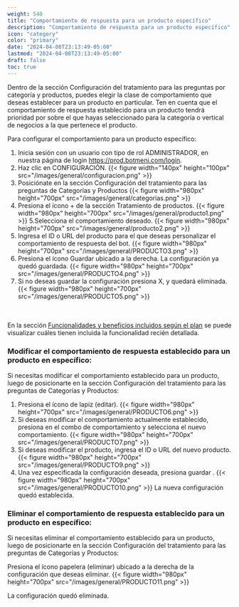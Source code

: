 ```yaml
---
weight: 540
title: "Comportamiento de respuesta para un producto específico"
description: "Comportamiento de respuesta para un producto específico"
icon: "category"
color: "primary"
date: "2024-04-08T23:13:49-05:00"
lastmod: "2024-04-08T23:13:49-05:00"
draft: false
toc: true
---
```



Dentro de la sección Configuración del tratamiento para las preguntas por categoría y productos, puedes elegir la clase de comportamiento que deseas establecer para un producto en particular. 
Ten en cuenta que el comportamiento de respuesta establecido para un producto tendrá prioridad por sobre el que hayas seleccionado para la categoría o vertical de negocios a la que pertenece el producto.

Para configurar el comportamiento para un producto específico:
1. Inicia sesión con un usuario con tipo de rol ADMINISTRADOR, en nuestra página de login <https://prod.botmeni.com/login>.
2. Haz clic en CONFIGURACIÓN.
{{< figure width="140px" height="100px" src="/images/general/configuracion.png" >}}
3. Posiciónate en la sección Configuración del tratamiento para las preguntas de Categorías y Productos
{{< figure width="980px" height="700px" src="/images/general/categorias.png" >}}
4. Presiona el ícono + de la sección Tratamiento de productos.
{{< figure width="980px" height="700px" src="/images/general/producto1.png" >}}
5.Selecciona el comportamiento deseado.
{{< figure width="980px" height="700px" src="/images/general/producto2.png" >}}
6. Ingresa el ID o URL del producto para el que deseas personalizar el comportamiento de respuesta del bot.
{{< figure width="980px" height="700px" src="/images/general/PRODUCTO3.png" >}}
7. Presiona el ícono Guardar ubicado a la derecha. La configuración ya quedó guardada. 
{{< figure width="980px" height="700px" src="/images/general/PRODUCTO4.png" >}}
8. Si no deseas guardar la configuración presiona X, y quedará eliminada.
{{< figure width="980px" height="700px" src="/images/general/PRODUCTO5.png" >}}

<br></br>
En la sección [Funcionalidades y beneficios incluidos según el plan](../../Suscripcíon_y_Pagos/Tu_Suscripcion/Conocer_beneficios_planes.md) se puede visualizar cuáles tienen incluida la funcionalidad recién detallada.

### Modificar el comportamiento de respuesta establecido para un producto en específico:

Si necesitas modificar el comportamiento establecido para un producto, luego de posicionarte en la sección Configuración del tratamiento para las preguntas de Categorías y Productos:
1. Presiona el ícono de lapiz (editar).
{{< figure width="980px" height="700px" src="/images/general/PRODUCTO6.png" >}}
2. Si deseas modificar el comportamiento actualmente establecido, presiona en el combo de comportamiento y selecciona el nuevo comportamiento.
{{< figure width="980px" height="700px" src="/images/general/PRODUCTO7.png" >}}
6. Si deseas modificar el producto, ingresa el ID o URL del nuevo producto.
{{< figure width="980px" height="700px" src="/images/general/PRODUCTO9.png" >}}
7. Una vez especificada la configuración deseada, presiona guardar .
{{< figure width="980px" height="700px" src="/images/general/PRODUCTO10.png" >}}
La nueva configuración quedó establecida.

### Eliminar el comportamiento de respuesta establecido para un producto en específico:

Si necesitas eliminar el comportamiento establecido para un producto, luego de posicionarte en la sección Configuración del tratamiento para las preguntas de Categorías y Productos:

Presiona el ícono papelera (eliminar) ubicado a la derecha de la configuración que deseas eliminar.
{{< figure width="980px" height="700px" src="/images/general/PRODUCTO11.png" >}}

La configuración quedó eliminada.